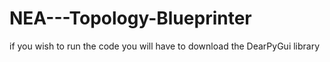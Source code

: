﻿# NEA---Topology-Blueprinter

if you wish to run the code you will have to download the DearPyGui library

